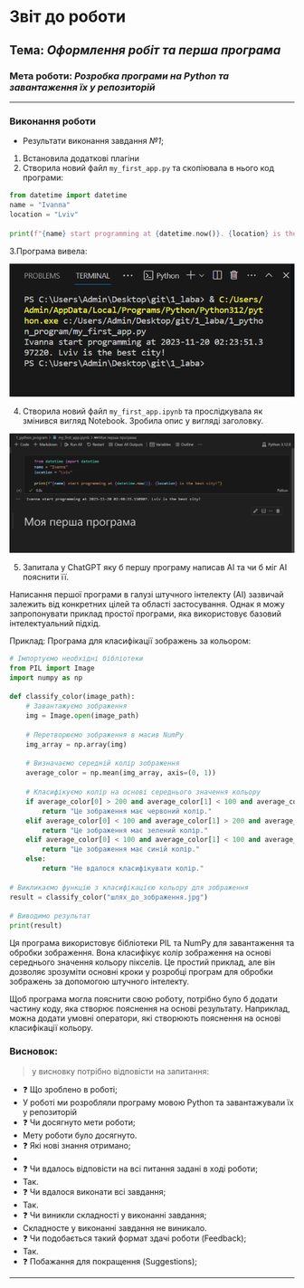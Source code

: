# Звіт до роботи
## Тема: _Оформлення робіт та перша програма_
### Мета роботи: _Розробка програми на Python та завантаження їх у репозиторій_
---
### Виконання роботи
- Результати виконання завдання *№1*;
1. Встановила додаткові плагіни
2. Створила новий файл `my_first_app.py` та скопіювала в нього код програми:
```python
from datetime import datetime
name = "Ivanna"
location = "Lviv"

print(f"{name} start programming at {datetime.now()}. {location} is the best city!") 
```

3.Програма вивела:

![alt text](https://github.com/ivanna2558/1_laba/raw/main/pictures/Результат.png "Результат")

4. Створила новий файл `my_first_app.ipynb` та прослідкувала як змінився вигляд Notebook. Зробила опис у вигляді заголовку.

![alt text](https://github.com/ivanna2558/1_laba/raw/main/pictures/code2.png "Результат")

5. Запитала у ChatGPT яку б першу програму написав АІ та чи б міг АІ пояснити її.

Написання першої програми в галузі штучного інтелекту (АІ) зазвичай залежить від конкретних цілей та області застосування. Однак я можу запропонувати приклад простої програми, яка використовує базовий інтелектуальний підхід.

Приклад: Програма для класифікації зображень за кольором:

```python
# Імпортуємо необхідні бібліотеки
from PIL import Image
import numpy as np

def classify_color(image_path):
    # Завантажуємо зображення
    img = Image.open(image_path)
    
    # Перетворюємо зображення в масив NumPy
    img_array = np.array(img)
    
    # Визначаємо середній колір зображення
    average_color = np.mean(img_array, axis=(0, 1))
    
    # Класифікуємо колір на основі середнього значення кольору
    if average_color[0] > 200 and average_color[1] < 100 and average_color[2] < 100:
        return "Це зображення має червоний колір."
    elif average_color[0] < 100 and average_color[1] > 200 and average_color[2] < 100:
        return "Це зображення має зелений колір."
    elif average_color[0] < 100 and average_color[1] < 100 and average_color[2] > 200:
        return "Це зображення має синій колір."
    else:
        return "Не вдалося класифікувати колір."

# Викликаємо функцію з класифікацією кольору для зображення
result = classify_color("шлях_до_зображення.jpg")

# Виводимо результат
print(result)
```
Ця програма використовує бібліотеки PIL та NumPy для завантаження та обробки зображення. Вона класифікує колір зображення на основі середнього значення кольору пікселів. Це простий приклад, але він дозволяє зрозуміти основні кроки у розробці програм для обробки зображень за допомогою штучного інтелекту.

Щоб програма могла пояснити свою роботу, потрібно було б додати частину коду, яка створює пояснення на основі результату. Наприклад, можна додати умовні оператори, які створюють пояснення на основі класифікації кольору.

### Висновок: 
> у висновку потрібно відповісти на запитання:
- :question: Що зроблено в роботі;
- У роботі ми розробляли програму мовою Python та завантажували їх у репозиторій
- :question: Чи досягнуто мети роботи;
- Мету роботи було досягнуто.
- :question: Які нові знання отримано;
- 
- :question: Чи вдалось відповісти на всі питання задані в ході роботи;
- Так.
- :question: Чи вдалося виконати всі завдання;
- Так.
- :question: Чи виникли складності у виконанні завдання;
- Складносте у виконанні завдання не виникало.
- :question: Чи подобається такий формат здачі роботи (Feedback);
- Так.
- :question: Побажання для покращення (Suggestions);
---
